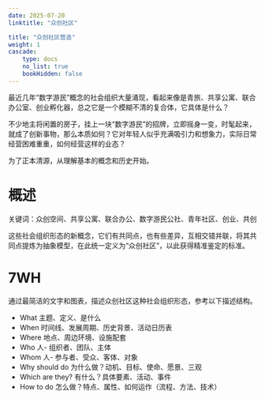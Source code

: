 ```yaml
---
date: 2025-07-20
linktitle: "众创社区"

title: "众创社区营造"
weight: 1
cascade:
    type: docs
    no_list: true
    bookHidden: false
---
```


最近几年“数字游民”概念的社会组织大量涌现，看起来像是青旅、共享公寓、联合办公室、创业孵化器，总之它是一个模糊不清的复合体，它具体是什么？

不少地主将闲置的房子，挂上一块“数字游民”的招牌，立即摇身一变，时髦起来，就成了创新事物，那么本质如何？它对年轻人似乎充满吸引力和想象力，实际日常经营困难重重，如何经营这样的业态？

为了正本清源，从理解基本的概念和历史开始。

# 概述

关键词：众创空间、共享公寓、联合办公、数字游民公社、青年社区、创业、共创

这些社会组织形态的新概念，它们有共同点，也有些差异，互相交错并联，将其共同点提炼为抽象模型，在此统一定义为“众创社区”，以此获得精准鉴定的标准。


# 7WH

通过最简洁的文字和图表，描述众创社区这种社会组织形态，参考以下描述结构。

   - What 主题、定义、是什么  
   - When 时间线、发展周期、历史背景、活动日历表  
   - Where 地点、周边环境、设施配套  
   - Who 人- 组织者、团队、主体  
   - Whom 人- 参与者、受众、客体、对象  
   - Why should do 为什么做？动机、目标、使命、愿景、三观  
   - Which are they? 有什么？具体要素、活动、事件
   - How to do 怎么做？特点、属性、如何运作（流程、方法、技术）    

